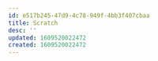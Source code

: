 ```yaml
---
id: e517b245-47d9-4c78-949f-4bb3f407cbaa
title: Scratch
desc: ''
updated: 1609520022472
created: 1609520022472
---
```


